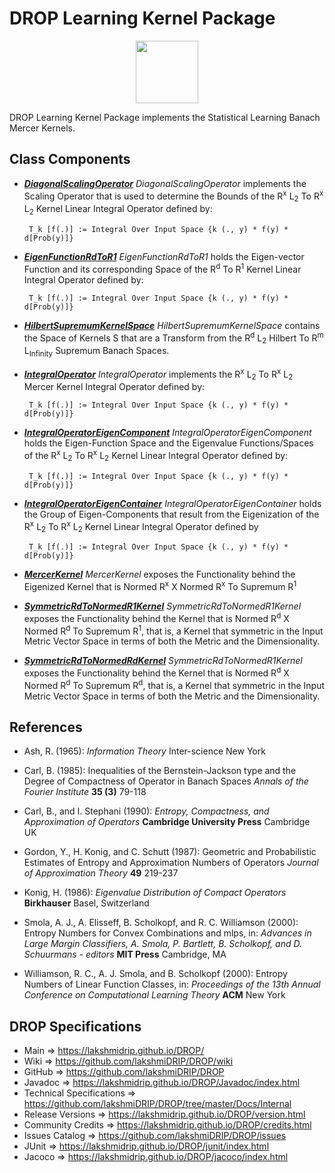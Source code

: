 # DROP Learning Kernel Package

<p align="center"><img src="https://github.com/lakshmiDRIP/DROP/blob/master/DRIP_Logo.gif?raw=true" width="100"></p>

DROP Learning Kernel Package implements the Statistical Learning Banach Mercer Kernels.

## Class Components

 * [***DiagonalScalingOperator***](https://github.com/lakshmiDRIP/DROP/tree/master/src/main/java/org/drip/learning/kernel/DiagonalScalingOperator.java)
 <i>DiagonalScalingOperator</i> implements the Scaling Operator that is used to determine the Bounds of the
 R<sup>x</sup> L<sub>2</sub> To R<sup>x</sup> L<sub>2</sub> Kernel Linear Integral Operator defined by:
 
 		T_k [f(.)] := Integral Over Input Space {k (., y) * f(y) * d[Prob(y)]}

 * [***EigenFunctionRdToR1***](https://github.com/lakshmiDRIP/DROP/tree/master/src/main/java/org/drip/learning/kernel/EigenFunctionRdToR1.java)
 <i>EigenFunctionRdToR1</i> holds the Eigen-vector Function and its corresponding Space of the R<sup>d</sup>
 To R<sup>1</sup> Kernel Linear Integral Operator defined by:

 		T_k [f(.)] := Integral Over Input Space {k (., y) * f(y) * d[Prob(y)]}

 * [***HilbertSupremumKernelSpace***](https://github.com/lakshmiDRIP/DROP/tree/master/src/main/java/org/drip/learning/kernel/HilbertSupremumKernelSpace.java)
 <i>HilbertSupremumKernelSpace</i> contains the Space of Kernels S that are a Transform from the
 R<sup>d</sup> L<sub>2</sub> Hilbert To R<sup>m</sup> L<sub>Infinity</sub> Supremum Banach Spaces.

 * [***IntegralOperator***](https://github.com/lakshmiDRIP/DROP/tree/master/src/main/java/org/drip/learning/kernel/IntegralOperator.java)
 <i>IntegralOperator</i> implements the R<sup>x</sup> L<sub>2</sub> To R<sup>x</sup> L<sub>2</sub> Mercer
 Kernel Integral Operator defined by:
 
 		T_k [f(.)] := Integral Over Input Space {k (., y) * f(y) * d[Prob(y)]}

 * [***IntegralOperatorEigenComponent***](https://github.com/lakshmiDRIP/DROP/tree/master/src/main/java/org/drip/learning/kernel/IntegralOperatorEigenComponent.java)
 <i>IntegralOperatorEigenComponent</i> holds the Eigen-Function Space and the Eigenvalue Functions/Spaces of
 the R<sup>x</sup> L<sub>2</sub> To R<sup>x</sup> L<sub>2</sub> Kernel Linear Integral Operator defined by:

 		T_k [f(.)] := Integral Over Input Space {k (., y) * f(y) * d[Prob(y)]}

 * [***IntegralOperatorEigenContainer***](https://github.com/lakshmiDRIP/DROP/tree/master/src/main/java/org/drip/learning/kernel/IntegralOperatorEigenContainer.java)
 <i>IntegralOperatorEigenContainer</i> holds the Group of Eigen-Components that result from the Eigenization
 of the R<sup>x</sup> L<sub>2</sub> To R<sup>x</sup> L<sub>2</sub> Kernel Linear Integral Operator defined by
 
 		T_k [f(.)] := Integral Over Input Space {k (., y) * f(y) * d[Prob(y)]}

 * [***MercerKernel***](https://github.com/lakshmiDRIP/DROP/tree/master/src/main/java/org/drip/learning/kernel/MercerKernel.java)
 <i>MercerKernel</i> exposes the Functionality behind the Eigenized Kernel that is Normed R<sup>x</sup> X
 Normed R<sup>x</sup> To Supremum R<sup>1</sup>

 * [***SymmetricRdToNormedR1Kernel***](https://github.com/lakshmiDRIP/DROP/tree/master/src/main/java/org/drip/learning/kernel/SymmetricRdToNormedR1Kernel.java)
 <i>SymmetricRdToNormedR1Kernel</i> exposes the Functionality behind the Kernel that is Normed R<sup>d</sup>
 X Normed R<sup>d</sup> To Supremum R<sup>1</sup>, that is, a Kernel that symmetric in the Input Metric
 Vector Space in terms of both the Metric and the Dimensionality.

 * [***SymmetricRdToNormedRdKernel***](https://github.com/lakshmiDRIP/DROP/tree/master/src/main/java/org/drip/learning/kernel/SymmetricRdToNormedR1Kernel.java)
 <i>SymmetricRdToNormedR1Kernel</i> exposes the Functionality behind the Kernel that is Normed R<sup>d</sup>
 X Normed R<sup>d</sup> To Supremum R<sup>d</sup>, that is, a Kernel that symmetric in the Input Metric
 Vector Space in terms of both the Metric and the Dimensionality.


## References

 * Ash, R. (1965): <i>Information Theory</i> Inter-science</b> New York

 * Carl, B. (1985): Inequalities of the Bernstein-Jackson type and the Degree of Compactness of Operator in
 Banach Spaces <i>Annals of the Fourier Institute</i> <b>35 (3)</b> 79-118

 * Carl, B., and I. Stephani (1990): <i>Entropy, Compactness, and Approximation of Operators</i> <b>Cambridge
 University Press</b> Cambridge UK

 * Gordon, Y., H. Konig, and C. Schutt (1987): Geometric and Probabilistic Estimates of Entropy and
 Approximation Numbers of Operators <i>Journal of Approximation Theory</i> <b>49</b> 219-237

 * Konig, H. (1986): <i>Eigenvalue Distribution of Compact Operators</i> <b>Birkhauser</b> Basel, Switzerland

 * Smola, A. J., A. Elisseff, B. Scholkopf, and R. C. Williamson (2000): Entropy Numbers for Convex
 Combinations and mlps, in: <i>Advances in Large Margin Classifiers, A. Smola, P. Bartlett, B. Scholkopf, and
 D. Schuurmans - editors</i> <b>MIT Press</b> Cambridge, MA

 * Williamson, R. C., A. J. Smola, and B. Scholkopf (2000): Entropy Numbers of Linear Function Classes, in:
 <i>Proceedings of the 13th Annual Conference on Computational Learning Theory</i> <b>ACM</b> New York


## DROP Specifications

 * Main                     => https://lakshmidrip.github.io/DROP/
 * Wiki                     => https://github.com/lakshmiDRIP/DROP/wiki
 * GitHub                   => https://github.com/lakshmiDRIP/DROP
 * Javadoc                  => https://lakshmidrip.github.io/DROP/Javadoc/index.html
 * Technical Specifications => https://github.com/lakshmiDRIP/DROP/tree/master/Docs/Internal
 * Release Versions         => https://lakshmidrip.github.io/DROP/version.html
 * Community Credits        => https://lakshmidrip.github.io/DROP/credits.html
 * Issues Catalog           => https://github.com/lakshmiDRIP/DROP/issues
 * JUnit                    => https://lakshmidrip.github.io/DROP/junit/index.html
 * Jacoco                   => https://lakshmidrip.github.io/DROP/jacoco/index.html

